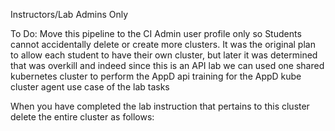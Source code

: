 Instructors/Lab Admins Only

To Do:
Move this pipeline to the CI Admin user profile only so Students cannot accidentally delete or create more clusters.
It was the original plan to allow each student to have their own cluster, but later it was determined that was overkill
and indeed since this is an API lab we can used one shared kubernetes cluster to perform the AppD api training for the 
AppD kube cluster agent use case of the lab tasks

When you have completed the lab instruction that pertains to this cluster delete the entire cluster as follows:


